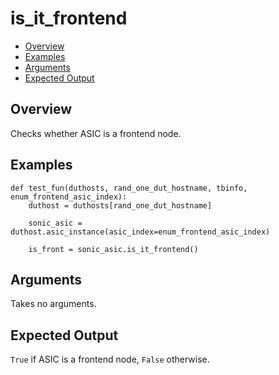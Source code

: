 # is_it_frontend

- [Overview](#overview)
- [Examples](#examples)
- [Arguments](#arguments)
- [Expected Output](#expected-output)

## Overview
Checks whether ASIC is a frontend node.

## Examples
```
def test_fun(duthosts, rand_one_dut_hostname, tbinfo, enum_frontend_asic_index):
    duthost = duthosts[rand_one_dut_hostname]

    sonic_asic = duthost.asic_instance(asic_index=enum_frontend_asic_index)

    is_front = sonic_asic.is_it_frontend()
```

## Arguments
Takes no arguments.

## Expected Output
`True` if ASIC is a frontend node, `False` otherwise.